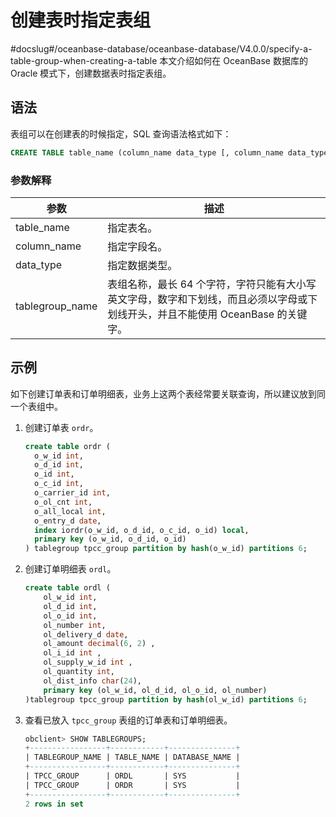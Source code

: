 # 创建表时指定表组
#docslug#/oceanbase-database/oceanbase-database/V4.0.0/specify-a-table-group-when-creating-a-table
本文介绍如何在 OceanBase 数据库的 Oracle 模式下，创建数据表时指定表组。

## 语法

表组可以在创建表的时候指定，SQL 查询语法格式如下：

```sql
CREATE TABLE table_name (column_name data_type [, column_name data_type] ) TABLEGROUP = tablegroup_name;
```

### 参数解释

|       参数        |                                   描述                                    |
|-----------------|-------------------------------------------------------------------------|
| table_name      | 指定表名。                                                                   |
| column_name     | 指定字段名。                                                                  |
| data_type       | 指定数据类型。                                                                 |
| tablegroup_name | 表组名称，最长 64 个字符，字符只能有大小写英文字母，数字和下划线，而且必须以字母或下划线开头，并且不能使用 OceanBase 的关键字。 |

## 示例

如下创建订单表和订单明细表，业务上这两个表经常要关联查询，所以建议放到同一个表组中。

1. 创建订单表 `ordr`。

   ```sql
   create table ordr (
     o_w_id int,
     o_d_id int,
     o_id int,
     o_c_id int,
     o_carrier_id int,
     o_ol_cnt int,
     o_all_local int,
     o_entry_d date,
     index iordr(o_w_id, o_d_id, o_c_id, o_id) local,
     primary key (o_w_id, o_d_id, o_id)
   ) tablegroup tpcc_group partition by hash(o_w_id) partitions 6;
   ```

2. 创建订单明细表 `ordl`。

   ```sql
   create table ordl (
       ol_w_id int, 
       ol_d_id int, 
       ol_o_id int, 
       ol_number int, 
       ol_delivery_d date,
       ol_amount decimal(6, 2) ,
       ol_i_id int ,
       ol_supply_w_id int ,
       ol_quantity int,
       ol_dist_info char(24),
       primary key (ol_w_id, ol_d_id, ol_o_id, ol_number)
   )tablegroup tpcc_group partition by hash(ol_w_id) partitions 6;
   ```

3. 查看已放入 `tpcc_group` 表组的订单表和订单明细表。

   ```sql
   obclient> SHOW TABLEGROUPS;
   +-----------------+------------+---------------+
   | TABLEGROUP_NAME | TABLE_NAME | DATABASE_NAME |
   +-----------------+------------+---------------+
   | TPCC_GROUP      | ORDL       | SYS           |
   | TPCC_GROUP      | ORDR       | SYS           |
   +-----------------+------------+---------------+
   2 rows in set
   ```
